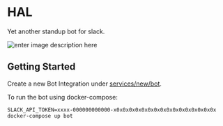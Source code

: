 # HAL

Yet another standup bot for slack.

![enter image description here](https://i.pinimg.com/736x/37/fc/04/37fc04b26400e79b07f0020ec15061f1--film--bay-door.jpg)

## Getting Started

Create a new Bot Integration under [services/new/bot](http://slack.com/services/new/bot).

To run the bot using docker-compose:

```
SLACK_API_TOKEN=xxxx-000000000000-x0x0x0x0x0x0x0x0x0x0x0x0x0x0x0x0x docker-compose up bot
```
